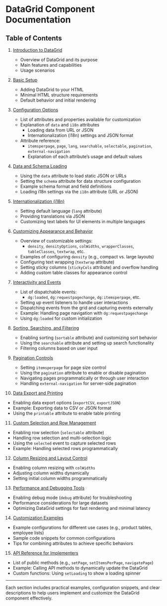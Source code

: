 
# DataGrid Component Documentation

## Table of Contents

1. [Introduction to DataGrid](#introduction-to-datagrid)
   - Overview of DataGrid and its purpose
   - Main features and capabilities
   - Usage scenarios

2. [Basic Setup](#basic-setup)
   - Adding DataGrid to your HTML
   - Minimal HTML structure requirements
   - Default behavior and initial rendering

3. [Configuration Options](#configuration-options)
   - List of attributes and properties available for customization
   - Explanation of `data` and `i18n` attributes
     - Loading data from URL or JSON
     - Internationalization (i18n) settings and JSON format
   - Attribute reference:
     - `itemsperpage`, `page`, `lang`, `searchable`, `selectable`, `pagination`, `external-navigation`
     - Explanation of each attribute’s usage and default values

4. [Data and Schema Loading](#data-and-schema-loading)
   - Using the `data` attribute to load static JSON or URLs
   - Setting the `schema` attribute for data structure configuration
   - Example schema format and field definitions
   - Loading i18n settings via the `i18n` attribute (URL or JSON)

5. [Internationalization (i18n)](#internationalization-i18n)
   - Setting default language (`lang` attribute)
   - Providing translations via JSON
   - Customizing text labels for UI elements in multiple languages

6. [Customizing Appearance and Behavior](#customizing-appearance-and-behavior)
   - Overview of customizable settings:
     - `density`, `densityOptions`, `colWidths`, `wrapperClasses`, `tableClasses`, `textwrap`, etc.
   - Examples of configuring `density` (e.g., compact vs. large layouts)
   - Configuring text wrapping (`textwrap` attribute)
   - Setting sticky columns (`stickyCols` attribute) and overflow handling
   - Adding custom table classes for appearance control

7. [Interactivity and Events](#interactivity-and-events)
   - List of dispatchable events:
     - `dg:loaded`, `dg:requestpagechange`, `dg:itemsperpage`, etc.
   - Setting up event listeners to handle user interactions
   - Dispatching events from the grid and capturing events externally
   - Example: Handling page navigation with `dg:requestpagechange`
   - Using `dg:loaded` for custom initialization

8. [Sorting, Searching, and Filtering](#sorting-searching-and-filtering)
   - Enabling sorting (`sortable` attribute) and customizing sort behavior
   - Using the `searchable` attribute and setting up search functionality
   - Filtering columns based on user input

9. [Pagination Controls](#pagination-controls)
   - Setting `itemsperpage` for page size control
   - Using the `pagination` attribute to enable or disable pagination
   - Navigating pages programmatically or through user interaction
   - Handling `external-navigation` for server-side pagination

10. [Data Export and Printing](#data-export-and-printing)
   - Enabling data export options (`exportCSV`, `exportJSON`)
   - Example: Exporting data to CSV or JSON format
   - Using the `printable` attribute to enable table printing

11. [Custom Selection and Row Management](#custom-selection-and-row-management)
   - Enabling row selection (`selectable` attribute)
   - Handling row selection and multi-selection logic
   - Using the `selected` event to capture selected rows
   - Example: Handling selected rows programmatically

12. [Column Resizing and Layout Control](#column-resizing-and-layout-control)
   - Enabling column resizing with `colWidths`
   - Adjusting column widths dynamically
   - Setting initial column widths programmatically

13. [Performance and Debugging Tools](#performance-and-debugging-tools)
   - Enabling debug mode (`debug` attribute) for troubleshooting
   - Performance considerations for large datasets
   - Optimizing DataGrid settings for fast rendering and minimal latency

14. [Customization Examples](#customization-examples)
   - Example configurations for different use cases (e.g., product tables, employee lists)
   - Sample code snippets for common configurations
   - Tips for combining attributes to achieve specific behaviors

15. [API Reference for Implementers](#api-reference-for-implementers)
   - List of public methods (e.g., `setPage`, `setItemsPerPage`, `navigatePage`)
   - Example: Calling API methods to dynamically update the DataGrid
   - Custom functions: Using `setLoading` to show a loading spinner

---

Each section includes practical examples, configuration snippets, and clear descriptions to help users implement and customize the DataGrid component effectively.
